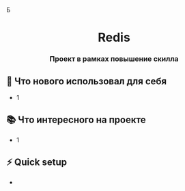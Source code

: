 Б
<h1 align="center"> Redis️ </h1>
  <h3 align="center">Проект в рамках повышение скилла</h3>

## 🚀 Что нового использовал для себя

- 1

## 📚 Что интересного на проекте

- 1

## ⚡ Quick setup

- 
